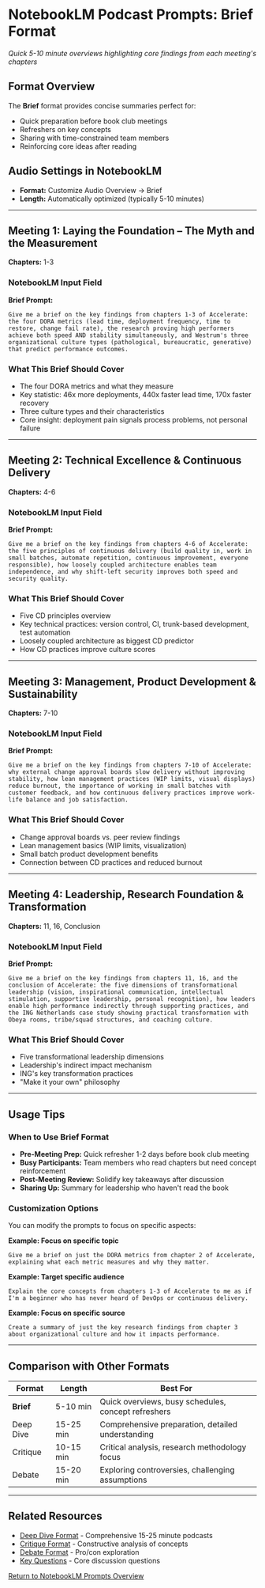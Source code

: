 # NotebookLM Podcast Prompts: Brief Format

_Quick 5-10 minute overviews highlighting core findings from each meeting's chapters_

## Format Overview

The **Brief** format provides concise summaries perfect for:
- Quick preparation before book club meetings
- Refreshers on key concepts
- Sharing with time-constrained team members
- Reinforcing core ideas after reading

## Audio Settings in NotebookLM

- **Format:** Customize Audio Overview → Brief
- **Length:** Automatically optimized (typically 5-10 minutes)

---

## Meeting 1: Laying the Foundation – The Myth and the Measurement

**Chapters:** 1-3

### NotebookLM Input Field

**Brief Prompt:**
```
Give me a brief on the key findings from chapters 1-3 of Accelerate: the four DORA metrics (lead time, deployment frequency, time to restore, change fail rate), the research proving high performers achieve both speed AND stability simultaneously, and Westrum's three organizational culture types (pathological, bureaucratic, generative) that predict performance outcomes.
```

### What This Brief Should Cover

- The four DORA metrics and what they measure
- Key statistic: 46x more deployments, 440x faster lead time, 170x faster recovery
- Three culture types and their characteristics
- Core insight: deployment pain signals process problems, not personal failure

---

## Meeting 2: Technical Excellence & Continuous Delivery

**Chapters:** 4-6

### NotebookLM Input Field

**Brief Prompt:**
```
Give me a brief on the key findings from chapters 4-6 of Accelerate: the five principles of continuous delivery (build quality in, work in small batches, automate repetition, continuous improvement, everyone responsible), how loosely coupled architecture enables team independence, and why shift-left security improves both speed and security quality.
```

### What This Brief Should Cover

- Five CD principles overview
- Key technical practices: version control, CI, trunk-based development, test automation
- Loosely coupled architecture as biggest CD predictor
- How CD practices improve culture scores

---

## Meeting 3: Management, Product Development & Sustainability

**Chapters:** 7-10

### NotebookLM Input Field

**Brief Prompt:**
```
Give me a brief on the key findings from chapters 7-10 of Accelerate: why external change approval boards slow delivery without improving stability, how lean management practices (WIP limits, visual displays) reduce burnout, the importance of working in small batches with customer feedback, and how continuous delivery practices improve work-life balance and job satisfaction.
```

### What This Brief Should Cover

- Change approval boards vs. peer review findings
- Lean management basics (WIP limits, visualization)
- Small batch product development benefits
- Connection between CD practices and reduced burnout

---

## Meeting 4: Leadership, Research Foundation & Transformation

**Chapters:** 11, 16, Conclusion

### NotebookLM Input Field

**Brief Prompt:**
```
Give me a brief on the key findings from chapters 11, 16, and the conclusion of Accelerate: the five dimensions of transformational leadership (vision, inspirational communication, intellectual stimulation, supportive leadership, personal recognition), how leaders enable high performance indirectly through supporting practices, and the ING Netherlands case study showing practical transformation with Obeya rooms, tribe/squad structures, and coaching culture.
```

### What This Brief Should Cover

- Five transformational leadership dimensions
- Leadership's indirect impact mechanism
- ING's key transformation practices
- "Make it your own" philosophy

---

## Usage Tips

### When to Use Brief Format

- **Pre-Meeting Prep:** Quick refresher 1-2 days before book club meeting
- **Busy Participants:** Team members who read chapters but need concept reinforcement
- **Post-Meeting Review:** Solidify key takeaways after discussion
- **Sharing Up:** Summary for leadership who haven't read the book

### Customization Options

You can modify the prompts to focus on specific aspects:

**Example: Focus on specific topic**
```
Give me a brief on just the DORA metrics from chapter 2 of Accelerate, explaining what each metric measures and why they matter.
```

**Example: Target specific audience**
```
Explain the core concepts from chapters 1-3 of Accelerate to me as if I'm a beginner who has never heard of DevOps or continuous delivery.
```

**Example: Focus on specific source**
```
Create a summary of just the key research findings from chapter 3 about organizational culture and how it impacts performance.
```

---

## Comparison with Other Formats

| Format | Length | Best For |
|--------|--------|----------|
| **Brief** | 5-10 min | Quick overviews, busy schedules, concept refreshers |
| Deep Dive | 15-25 min | Comprehensive preparation, detailed understanding |
| Critique | 10-15 min | Critical analysis, research methodology focus |
| Debate | 15-20 min | Exploring controversies, challenging assumptions |

---

## Related Resources

- [Deep Dive Format](deep-dive.md) - Comprehensive 15-25 minute podcasts
- [Critique Format](critique.md) - Constructive analysis of concepts
- [Debate Format](debate.md) - Pro/con exploration
- [Key Questions](../../key-questions.md) - Core discussion questions

[Return to NotebookLM Prompts Overview](../README.md)
